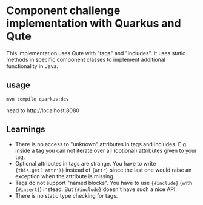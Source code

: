 # Component challenge implementation with Quarkus and Qute

This implementation uses Qute with "tags" and "includes". It uses
static methods in specific component classes to implement additional
functionality in Java.

## usage

```
mvn compile quarkus:dev
```

head to http://localhost:8080

## Learnings

* There is no access to "unknown" attributes in tags and includes. E.g. inside a tag you can not iterate over all (optional) attributes given to your tag.
* Optional attributes in tags are strange. You have to write `{this.get('attr')}` instead of `{attr}` since the last one would raise an exception when the attribute is missing.
* Tags do not support "named blocks". You have to use `{#include}` (with `{#insert}`) instead. But `{#include}` doesn't have such a nice API.
* There is no static type checking for tags.
